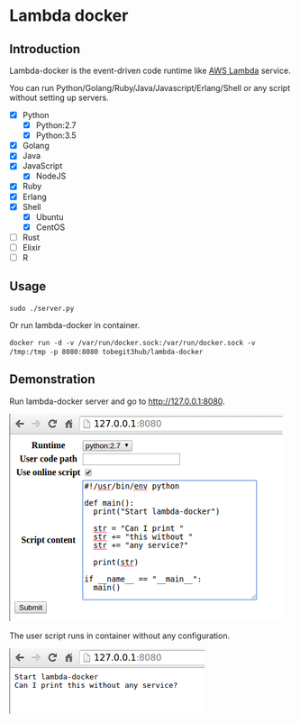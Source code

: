 # Lambda docker

## Introduction

Lambda-docker is the event-driven code runtime like [AWS Lambda](https://aws.amazon.com/lambda/) service.

You can run Python/Golang/Ruby/Java/Javascript/Erlang/Shell or any script without setting up servers.

- [x] Python
  - [x] Python:2.7
  - [x] Python:3.5
- [x] Golang
- [x] Java
- [x] JavaScript
  - [x] NodeJS
- [x] Ruby
- [x] Erlang
- [x] Shell
  - [x] Ubuntu
  - [x] CentOS
- [ ] Rust
- [ ] Elixir
- [ ] R

## Usage

```
sudo ./server.py
```

Or run lambda-docker in container.

```
docker run -d -v /var/run/docker.sock:/var/run/docker.sock -v /tmp:/tmp -p 8080:8080 tobegit3hub/lambda-docker
```

## Demonstration

Run lambda-docker server and go to <http://127.0.0.1:8080>.

![](./example/lambda-docker-input.png)

The user script runs in container without any configuration.

![](./example/lambda-docker-output.png)



